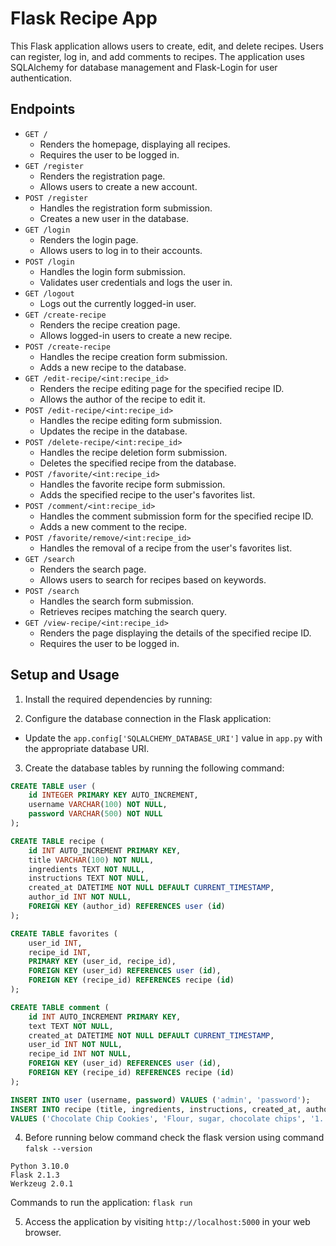 # Flask Recipe App

This Flask application allows users to create, edit, and delete recipes. Users can register, log in, and add comments to recipes. The application uses SQLAlchemy for database management and Flask-Login for user authentication.

## Endpoints

- `GET /`
    - Renders the homepage, displaying all recipes.
    - Requires the user to be logged in.
- `GET /register`
    - Renders the registration page.
    - Allows users to create a new account.
- `POST /register`
    - Handles the registration form submission.
    - Creates a new user in the database.
- `GET /login`
    - Renders the login page.
    - Allows users to log in to their accounts.
- `POST /login`
    - Handles the login form submission.
    - Validates user credentials and logs the user in.
- `GET /logout`
    - Logs out the currently logged-in user.
- `GET /create-recipe`
    - Renders the recipe creation page.
    - Allows logged-in users to create a new recipe.
- `POST /create-recipe`
    - Handles the recipe creation form submission.
    - Adds a new recipe to the database.
- `GET /edit-recipe/<int:recipe_id>`
    - Renders the recipe editing page for the specified recipe ID.
    - Allows the author of the recipe to edit it.
- `POST /edit-recipe/<int:recipe_id>`
    - Handles the recipe editing form submission.
    - Updates the recipe in the database.
- `POST /delete-recipe/<int:recipe_id>`
    - Handles the recipe deletion form submission.
    - Deletes the specified recipe from the database.
- `POST /favorite/<int:recipe_id>`
    - Handles the favorite recipe form submission.
    - Adds the specified recipe to the user's favorites list.
- `POST /comment/<int:recipe_id>`
    - Handles the comment submission form for the specified recipe ID.
    - Adds a new comment to the recipe.
- `POST /favorite/remove/<int:recipe_id>`
    - Handles the removal of a recipe from the user's favorites list.
- `GET /search`
    - Renders the search page.
    - Allows users to search for recipes based on keywords.
- `POST /search`
    - Handles the search form submission.
    - Retrieves recipes matching the search query.
- `GET /view-recipe/<int:recipe_id>`
    - Renders the page displaying the details of the specified recipe ID.
    - Requires the user to be logged in.

## Setup and Usage

1. Install the required dependencies by running:

2. Configure the database connection in the Flask application:
- Update the `app.config['SQLALCHEMY_DATABASE_URI']` value in `app.py` with the appropriate database URI.

3. Create the database tables by running the following command:

```sql
CREATE TABLE user (
    id INTEGER PRIMARY KEY AUTO_INCREMENT,
    username VARCHAR(100) NOT NULL,
    password VARCHAR(500) NOT NULL
);

CREATE TABLE recipe (
    id INT AUTO_INCREMENT PRIMARY KEY,
    title VARCHAR(100) NOT NULL,
    ingredients TEXT NOT NULL,
    instructions TEXT NOT NULL,
    created_at DATETIME NOT NULL DEFAULT CURRENT_TIMESTAMP,
    author_id INT NOT NULL,
    FOREIGN KEY (author_id) REFERENCES user (id)
);

CREATE TABLE favorites (
    user_id INT,
    recipe_id INT,
    PRIMARY KEY (user_id, recipe_id),
    FOREIGN KEY (user_id) REFERENCES user (id),
    FOREIGN KEY (recipe_id) REFERENCES recipe (id)
);

CREATE TABLE comment (
    id INT AUTO_INCREMENT PRIMARY KEY,
    text TEXT NOT NULL,
    created_at DATETIME NOT NULL DEFAULT CURRENT_TIMESTAMP,
    user_id INT NOT NULL,
    recipe_id INT NOT NULL,
    FOREIGN KEY (user_id) REFERENCES user (id),
    FOREIGN KEY (recipe_id) REFERENCES recipe (id)
);

INSERT INTO user (username, password) VALUES ('admin', 'password');
INSERT INTO recipe (title, ingredients, instructions, created_at, author_id)
VALUES ('Chocolate Chip Cookies', 'Flour, sugar, chocolate chips', '1. Preheat oven to 350°F. 2. Mix ingredients...', NOW(), 1);
```
4. Before running below command check the flask version using command ``falsk --version``
```agsl
Python 3.10.0
Flask 2.1.3
Werkzeug 2.0.1
```
Commands to run the application:
    ``flask run``

5. Access the application by visiting `http://localhost:5000` in your web browser.

